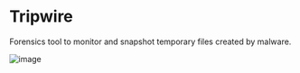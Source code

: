 # Tripwire
Forensics tool to monitor and snapshot temporary files created by malware.

![image](https://github.com/user-attachments/assets/265b1abd-49c2-4613-95af-aa5df3883e17)
